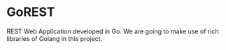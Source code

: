 # GoREST

REST Web Application developed in Go. We are going to make use of rich libraries of Golang in this project.

